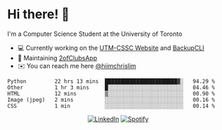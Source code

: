 # Hi there! 👋
I'm a Computer Science Student at the University of Toronto

- 💻 Currently working on the [UTM-CSSC Website](https://github.com/UTM-CSSC) and [BackupCLI](https://github.com/BackupHub/BackupCLI)
- 🔨 Maintaining [2ofClubsApp](https://github.com/2ofClubsApp)
- ✉️ You can reach me here [@hiimchrislim](mailto:hello@hiimchrislim.co)

<!--START_SECTION:waka-->
```text
Python         22 hrs 13 mins  ███████████████████████▓░   94.29 % 
Other          1 hr 3 mins     █░░░░░░░░░░░░░░░░░░░░░░░░   04.46 % 
HTML           12 mins         ▒░░░░░░░░░░░░░░░░░░░░░░░░   00.90 % 
Image (jpeg)   2 mins          ░░░░░░░░░░░░░░░░░░░░░░░░░   00.16 % 
CSS            1 min           ░░░░░░░░░░░░░░░░░░░░░░░░░   00.14 % 
```
<!--END_SECTION:waka-->

<div align="center">
<a href="https://www.linkedin.com/in/hiimchrislim" target="_blank"><img src="https://img.shields.io/badge/LinkedIn-%230077B5.svg?&style=flat-square&logo=linkedin&logoColor=white" alt="LinkedIn"></a>
<a href="https://open.spotify.com/user/clim1231" target="_blank"><img src="https://img.shields.io/badge/Spotify-%231ED760.svg?&style=flat-square&logo=spotify&logoColor=white" alt="Spotify"></a>

</div>

